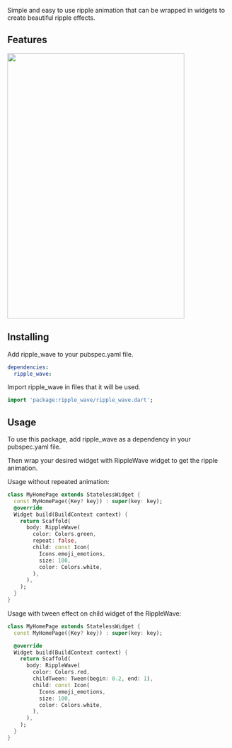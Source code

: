 Simple and easy to use ripple animation that can be wrapped in widgets to create beautiful ripple effects.

## Features

<img src="https://user-images.githubusercontent.com/56429814/187089068-fb9b6b67-292e-430c-aa73-00e2ec38c26e.png" width="400" height="600">

## Installing

Add ripple_wave to your pubspec.yaml file.

```yaml
dependencies:
  ripple_wave:
```

Import ripple_wave in files that it will be used.

```dart
import 'package:ripple_wave/ripple_wave.dart';

```

## Usage

To use this package, add ripple_wave as a dependency in your pubspec.yaml file.

Then wrap your desired widget with RippleWave widget to get the ripple animation.

Usage without repeated animation:

```dart
class MyHomePage extends StatelessWidget {
  const MyHomePage({Key? key}) : super(key: key);
  @override
  Widget build(BuildContext context) {
    return Scaffold(
      body: RippleWave(
        color: Colors.green,
        repeat: false,
        child: const Icon(
          Icons.emoji_emotions,
          size: 100,
          color: Colors.white,
        ),
      ),
    );
  }
}

```

Usage with tween effect on child widget of the RippleWave:

```dart
class MyHomePage extends StatelessWidget {
  const MyHomePage({Key? key}) : super(key: key);

  @override
  Widget build(BuildContext context) {
    return Scaffold(
      body: RippleWave(
        color: Colors.red,
        childTween: Tween(begin: 0.2, end: 1),
        child: const Icon(
          Icons.emoji_emotions,
          size: 100,
          color: Colors.white,
        ),
      ),
    );
  }
}
```
